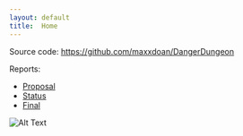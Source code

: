 ```yaml
---
layout: default
title:  Home
---
```


Source code: https://github.com/maxxdoan/DangerDungeon

Reports:

- [Proposal](proposal.html)
- [Status](status.html)
- [Final](final.html)

![Alt Text](https://images-ext-2.discordapp.net/external/6BF6DzNVG143Fw7lkTALGRoUZasb8HKdEt1zrF1kxHo/https/cdn.mos.cms.futurecdn.net/m3WrriWje4hvzFBpALojFm-970-80.jpg.webp)


[quickref]: https://github.com/mundimark/quickrefs/blob/master/HTML.md
